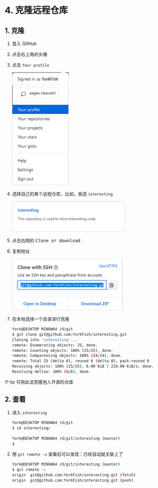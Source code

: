 # 4. 克隆远程仓库

## 1. 克隆

1. 登入 GitHub
2. 点击右上角的头像
3. 点击 `Your profile`

    ![](./imgs/04-01_your_profile_option.png)

4. 选择自己的某个远程仓库，比如，我选 `interesting`

    ![](./imgs/04-02_repository_interesting.png)

5. 点击右侧的 <kbd>Clone or download</kbd>
6. 复制地址

    ![](./imgs/04-03_copy_address.png)

7. 在本地选择一个目录进行克隆

    ```bash
    York@DESKTOP MINGW64 /d/git
    $ git clone git@github.com:YorkFish/interesting.git
    Cloning into 'interesting'...
    remote: Enumerating objects: 25, done.
    remote: Counting objects: 100% (25/25), done.
    remote: Comparessing objects: 100% (24/24), done.
    remote: Total 25 (delta 6), reused 0 (delta 0), pack-reused 0
    Receiving objects: 100% (25/25), 6.00 KiB | 219.00 KiB/s, done.
    Resolving deltas: 100% (6/6), done.
    ```

!!! tip
    可用此法克隆他人开源的仓库

## 2. 查看

1. 进入 `interesting`

    ```bash
    York@DESKTOP MINGW64 /d/git
    $ cd interesting/

    York@DESKTOP MINGW64 /d/git/interesting (master)
    $ 
    ```

2. 用 `git remote -v` 查看后可以发现：已经自动就关联上了

    ```bash
    York@DESKTOP MINGW64 /d/git/interesting (master)
    $ git remote -v
    origin  git@github.com:YorkFish/interesting.git (fetch)
    origin  git@github.com:YorkFish/interesting.git (push)
    ```

